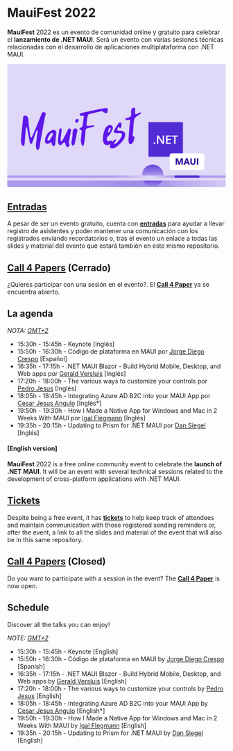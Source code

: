 # MauiFest 2022

**MauiFest** 2022 es un evento de comunidad online y gratuito para celebrar el **lanzamiento de .NET MAUI**. Será un evento con varias sesiones técnicas relacionadas con el desarrollo de aplicaciones multiplataforma con .NET MAUI.

![MauiFest](images/mauifest.png)

## [Entradas](https://www.eventbrite.es/e/entradas-mauifest-2022-312817945897)

A pesar de ser un evento gratuito, cuenta con **[entradas](https://www.eventbrite.es/e/entradas-mauifest-2022-312817945897)** para ayudar a llevar registro de asistentes y poder mantener una comunicación con los registrados enviando recordatorios o, tras el evento un enlace a todas las slides y material del evento que estará también en este mismo repositorio.

## [Call 4 Papers](https://sessionize.com/mauifest/) (Cerrado)

¿Quieres participar con una sesión en el evento?. El **[Call 4 Paper](https://sessionize.com/mauifest/)** ya se encuentra abierto.

## La agenda

_NOTA: [GMT+2](https://time.is/GMT+2)_

* 15:30h - 15:45h - Keynote [Inglés]
* 15:50h - 16:30h - Código de plataforma en MAUI por [Jorge Diego Crespo](https://twitter.com/jorgedcrespo) [Español]
* 16:35h - 17:15h - .NET MAUI Blazor - Build Hybrid Mobile, Desktop, and Web apps por [Gerald Versluis](https://twitter.com/jfversluis) [Inglés]
* 17:20h - 18:00h - The various ways to customize your controls por [Pedro Jesus](https://twitter.com/pj_souz) [Inglés]
* 18:05h - 18:45h - Integrating Azure AD B2C into your MAUI App por [Cesar Jesus Angulo](https://twitter.com/jesulink2514) [Inglés*]
* 19:50h - 19:30h - How I Made a Native App for Windows and Mac in 2 Weeks With MAUI por [Igal Flegmann](https://twitter.com/igal_fs) [Inglés]
* 19:35h - 20:15h - Updating to Prism for .NET MAUI por [Dan Siegel](https://twitter.com/DanJSiegel) [Inglés]


#### [English version]

**MauiFest** 2022 is a free online community event to celebrate the **launch of .NET MAUI**. It will be an event with several technical sessions related to the development of cross-platform applications with .NET MAUI.

## [Tickets](https://www.eventbrite.es/e/entradas-mauifest-2022-312817945897)

Despite being a free event, it has **[tickets](https://www.eventbrite.es/e/entradas-mauifest-2022-312817945897)** to help keep track of attendees and maintain communication with those registered sending reminders or, after the event, a link to all the slides and material of the event that will also be in this same repository.

## [Call 4 Papers](https://sessionize.com/mauifest/) (Closed)

Do you want to participate with a session in the event? The **[Call 4 Paper](https://sessionize.com/mauifest/)** is now open.

## Schedule

Discover all the talks you can enjoy!

_NOTE: [GMT+2](https://time.is/GMT+2)_

* 15:30h - 15:45h - Keynote [English]
* 15:50h - 16:30h - Código de plataforma en MAUI by [Jorge Diego Crespo](https://twitter.com/jorgedcrespo) [Spanish]
* 16:35h - 17:15h - .NET MAUI Blazor - Build Hybrid Mobile, Desktop, and Web apps by [Gerald Versluis](https://twitter.com/jfversluis) [English]
* 17:20h - 18:00h - The various ways to customize your controls by [Pedro Jesus](https://twitter.com/pj_souz) [English]
* 18:05h - 18:45h - Integrating Azure AD B2C into your MAUI App by [Cesar Jesus Angulo](https://twitter.com/jesulink2514) [English*]
* 19:50h - 19:30h - How I Made a Native App for Windows and Mac in 2 Weeks With MAUI by [Igal Flegmann](https://twitter.com/igal_fs) [English]
* 19:35h - 20:15h - Updating to Prism for .NET MAUI by [Dan Siegel](https://twitter.com/DanJSiegel) [English]